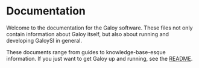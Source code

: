 # Documentation

Welcome to the documentation for the Galoy software.
These files not only contain information about Galoy itself, but also about running and developing GaloySI in general.

These documents range from guides to knowledge-base-esque information.
If you just want to get Galoy up and running, see the [README](../README.md).
